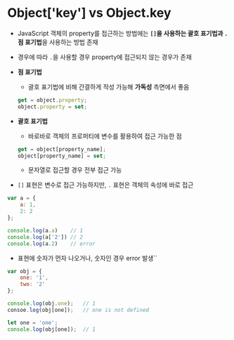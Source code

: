 #  Object['key'] vs Object.key

- JavaScript 객체의 property를 접근하는 방법에는 **`[]`을 사용하는 괄호 표기법과 `.` 점 표기법**을 사용하는 방법 존재

- 경우에 따라 `.`을 사용할 경우 property에 접근되지 않는 경우가 존재

- **점 표기법**

  - 괄호 표기법에 비해 간결하게 작성 가능해 **가독성** 측면에서 좋음

  ```javascript
  get = object.property;
  object.property = set;
  ```

- **괄호 표기법**

  - 바로바로 객체의 프로퍼티에 변수를 활용하여 접근 가능한 점  

  ```javascript
  get = object[property_name];
  object[property_name] = set;
  ```

  - 문자열로 접근할 경우 전부 접근 가능

- `[]` 표현은 변수로 접근 가능하지만, `.` 표현은 객체의 속성에 바로 접근

```javascript
var a = {
    a: 1,
    2: 2
};

console.log(a.a)	// 1
console.log(a['2'])	// 2
console.log(a.2)	// error
```

- 표현에 숫자가 먼자 나오거나, 숫자인 경우 error 발생``

```javascript
var obj = {
    one: '1',
    two: '2'
};

console.log(obj.one);	// 1
consoe.log(obj[one]);	// one is not defined

let one = 'one';
console.log(obj[one]);	// 1
```

